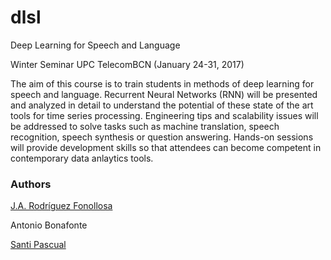# dlsl
Deep Learning for Speech and Language

Winter Seminar UPC TelecomBCN (January 24-31, 2017)

The aim of this course is to train students in methods of deep learning for speech and language. Recurrent Neural Networks (RNN) will be presented and analyzed in detail to understand the potential of these state of the art tools for time series processing. Engineering tips and scalability issues will be addressed to solve tasks such as machine translation, speech recognition, speech synthesis or question answering. Hands-on sessions will provide development skills so that attendees can become competent in contemporary data anlaytics tools.

### Authors

[J.A. Rodríguez Fonollosa](https://github.com/jarfo)

Antonio Bonafonte

[Santi Pascual](https://github.com/santi-pdp)

